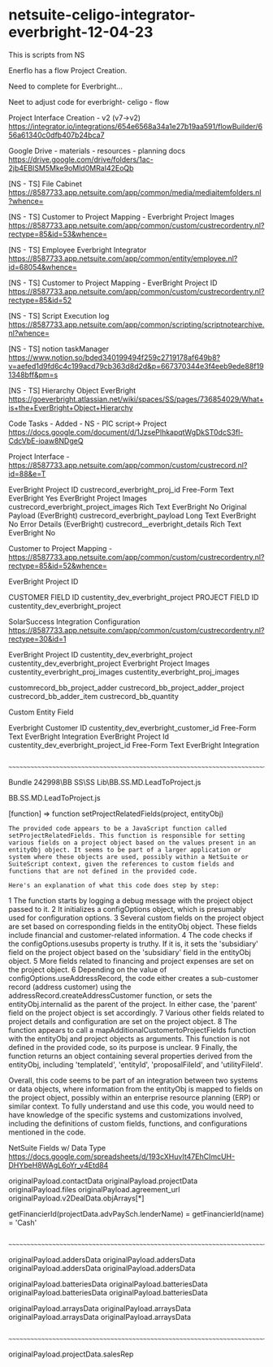 # netsuite-celigo-integrator-everbright-12-04-23


This is scripts from NS

Enerflo has a flow Project Creation.

Need to complete for Everbright...

Neet to adjust code for everbright- celigo - flow

Project Interface Creation - v2 (v7->v2)
https://integrator.io/integrations/654e6568a34a1e27b19aa591/flowBuilder/656a61340c0dfb407b24bca7 

Google Drive - materials - resources - planning docs
https://drive.google.com/drive/folders/1ac-2jb4EBISM5Mke9oMld0MRaI42EoQb

[NS - TS] File Cabinet
https://8587733.app.netsuite.com/app/common/media/mediaitemfolders.nl?whence= 

[NS - TS] Customer to Project Mapping - Everbright Project Images
https://8587733.app.netsuite.com/app/common/custom/custrecordentry.nl?rectype=85&id=53&whence=

[NS - TS] Employee Everbright Integrator
https://8587733.app.netsuite.com/app/common/entity/employee.nl?id=68054&whence= 

[NS - TS] Customer to Project Mapping - EverBright Project ID
https://8587733.app.netsuite.com/app/common/custom/custrecordentry.nl?rectype=85&id=52

[NS - TS] Script Execution log 
https://8587733.app.netsuite.com/app/common/scripting/scriptnotearchive.nl?whence= 

[NS - TS] notion taskManager
https://www.notion.so/bded340199494f259c2719178af649b8?v=aefed1d9fd6c4c199acd79cb363d8d2d&p=667370344e3f4eeb9ede88f191348bff&pm=s 

[NS - TS] Hierarchy Object EverBright
https://goeverbright.atlassian.net/wiki/spaces/SS/pages/736854029/What+is+the+EverBright+Object+Hierarchy

Code Tasks - Added - NS - PIC script-> Project 
https://docs.google.com/document/d/1JzsePlhkapqtWgDkST0dcS3fl-CdcVbE-ioaw8NDgeQ 


Project Interface - https://8587733.app.netsuite.com/app/common/custom/custrecord.nl?id=88&e=T 

EverBright Project ID	custrecord_everbright_proj_id	Free-Form Text	 	EverBright	Yes
 	EverBright Project Images	custrecord_everbright_project_images	Rich Text	 	EverBright	No
 	Original Payload (EverBright)	custrecord_everbright_payload	Long Text	 	EverBright	No
 	Error Details (EverBright)	custrecord__everbright_details	Rich Text	 	EverBright	No


Customer to Project Mapping - https://8587733.app.netsuite.com/app/common/custom/custrecordentry.nl?rectype=85&id=52&whence= 
 
EverBright Project ID 

CUSTOMER FIELD ID
custentity_dev_everbright_project
PROJECT FIELD ID
custentity_dev_everbright_project


SolarSuccess Integration Configuration 
https://8587733.app.netsuite.com/app/common/custom/custrecordentry.nl?rectype=30&id=1 





EverBright Project ID	custentity_dev_everbright_project	custentity_dev_everbright_project
Everbright Project Images	custentity_everbright_proj_images	custentity_everbright_proj_images



customrecord_bb_project_adder
custrecord_bb_project_adder_project
custrecord_bb_adder_item
custrecord_bb_quantity


Custom Entity Field 

Everbright Customer ID	custentity_dev_everbright_customer_id	Free-Form Text	 	EverBright Integration
EverBright Project Id	custentity_dev_everbright_project_id	Free-Form Text	 	EverBright Integration

				~~~~~~~~~~~~~~~~~~~~~~~~~~~~~~~~~~~~~~~~~~~~~~~~~~~~~~~~~~~~~~~~~~~~~~~~~~~~~~~~~~~~~~~~~
   	
 Bundle 242998\BB SS\SS Lib\BB.SS.MD.LeadToProject.js

BB.SS.MD.LeadToProject.js

[function]  =>   function setProjectRelatedFields(project, entityObj)

	The provided code appears to be a JavaScript function called setProjectRelatedFields. This function is responsible for setting various fields on a project object based on the values present in an entityObj object. It seems to be part of a larger application or system where these objects are used, possibly within a NetSuite or SuiteScript context, given the references to custom fields and functions that are not defined in the provided code.
	
	Here's an explanation of what this code does step by step:
	
1	The function starts by logging a debug message with the project object passed to it.
2	It initializes a configOptions object, which is presumably used for configuration options.
3	Several custom fields on the project object are set based on corresponding fields in the entityObj object. These fields include financial and customer-related information.
4	The code checks if the configOptions.usesubs property is truthy. If it is, it sets the 'subsidiary' field on the project object based on the 'subsidiary' field in the entityObj object.
5	More fields related to financing and project expenses are set on the project object.
6	Depending on the value of configOptions.useAddressRecord, the code either creates a sub-customer record (address customer) using the addressRecord.createAddressCustomer function, or sets the entityObj.internalid as the parent of the project. In either case, the 'parent' field on the project object is set accordingly.
7	Various other fields related to project details and configuration are set on the project object.
8	The function appears to call a mapAdditionalCustomertoProjectFields function with the entityObj and project objects as arguments. This function is not defined in the provided code, so its purpose is unclear.
9	Finally, the function returns an object containing several properties derived from the entityObj, including 'templateId', 'entityId', 'proposalFileId', and 'utilityFileId'.

Overall, this code seems to be part of an integration between two systems or data objects, where information from the entityObj is mapped to fields on the project object, possibly within an enterprise resource planning (ERP) or similar context. To fully understand and use this code, you would need to have knowledge of the specific systems and customizations involved, including the definitions of custom fields, functions, and configurations mentioned in the code.


NetSuite Fields w/ Data Type
https://docs.google.com/spreadsheets/d/193cXHuvIt47EhCImcUH-DHYbeH8WAgL6oYr_v4Etd84

originalPayload.contactData
originalPayload.projectData
originalPayload.files
originalPayload.agreement_url
originalPayload.v2DealData.objArrays[*]


getFinancierId(projectData.advPaySch.lenderName)  = getFinancierId(name)  =  'Cash'


				~~~~~~~~~~~~~~~~~~~~~~~~~~~~~~~~~~~~~~~~~~~~~~~~~~~~~~~~~~~~~~~~~~~~~~~~~~~~~~~~~~~~~~~~~
   	

originalPayload.addersData 
originalPayload.addersData 
originalPayload.addersData 
originalPayload.addersData 


originalPayload.batteriesData 
originalPayload.batteriesData 
originalPayload.batteriesData 
originalPayload.batteriesData


originalPayload.arraysData
originalPayload.arraysData
originalPayload.arraysData
originalPayload.arraysData


				~~~~~~~~~~~~~~~~~~~~~~~~~~~~~~~~~~~~~~~~~~~~~~~~~~~~~~~~~~~~~~~~~~~~~~~~~~~~~~~~~~~~~~~~~
   	



originalPayload.projectData.salesRep




